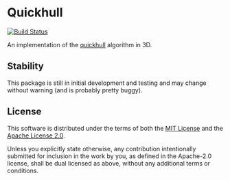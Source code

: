 # Quickhull
[![Build Status](https://travis-ci.org/alec-deason/quickhull.svg?branch=master)](https://travis-ci.org/alec-deason/quickhull)

An implementation of the [quickhull](https://en.wikipedia.org/wiki/Quickhull) algorithm in 3D.

## Stability
This package is still in initial development and testing and may change without warning (and is probably pretty buggy).

## License

This software is distributed under the terms of both the [MIT License][lm] and the [Apache License 2.0][la].

[lm]: docs/LICENSE-MIT
[la]: docs/LICENSE-APACHE

Unless you explicitly state otherwise, any contribution intentionally submitted for inclusion in the work
by you, as defined in the Apache-2.0 license, shall be dual licensed as above, without any additional terms or conditions.
